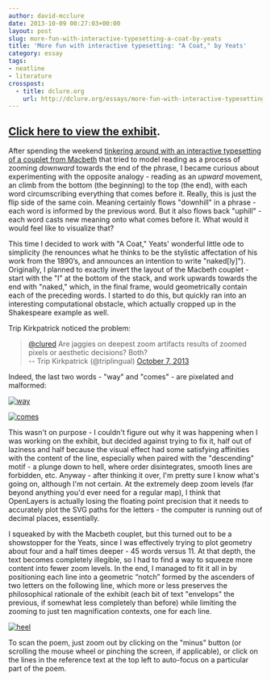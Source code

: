 ```yaml
---
author: david-mcclure
date: 2013-10-09 00:27:03+00:00
layout: post
slug: more-fun-with-interactive-typesetting-a-coat-by-yeats
title: 'More fun with interactive typesetting: "A Coat," by Yeats'
category: essay
tags:
- neatline
- literature
crosspost:
  - title: dclure.org
    url: http://dclure.org/essays/more-fun-with-interactive-typesetting-a-coat-by-yeats/
---
```



## [Click here to view the exhibit](http://neatline.dclure.org/neatline/show/a-coat).





After spending the weekend [tinkering around with an interactive typesetting of a couplet from Macbeth](http://dclure.org/essays/experimental-typesetting-with-neatline-and-shakespeare/) that tried to model reading as a process of zooming _downward_ towards the end of the phrase, I became curious about experimenting with the opposite analogy - reading as an _upward_ movement, an climb from the bottom (the beginning) to the top (the end), with each word circumscribing everything that comes before it. Really, this is just the flip side of the same coin. Meaning certainly flows "downhill" in a phrase - each word is informed by the previous word. But it also flows back "uphill" - each word casts new meaning onto what comes before it. What would it would feel like to visualize that?

This time I decided to work with "A Coat," Yeats' wonderful little ode to simplicity (he renounces what he thinks to be the stylistic affectation of his work from the 1890’s, and announces an intention to write "naked[ly]"). Originally, I planned to exactly invert the layout of the Macbeth couplet - start with the "I" at the bottom of the stack, and work upwards towards the end with "naked," which, in the final frame, would geometrically contain each of the preceding words. I started to do this, but quickly ran into an interesting computational obstacle, which actually cropped up in the Shakespeare example as well.

Trip Kirkpatrick noticed the problem:



> [@clured](https://twitter.com/clured) Are jaggies on deepest zoom artifacts results of zoomed pixels or aesthetic decisions? Both?<br>
> -- Trip Kirkpatrick (@triplingual) [October 7, 2013](https://twitter.com/triplingual/statuses/387254660563992576)




Indeed, the last two words - "way" and "comes" - are pixelated and malformed:

[![way](http://dclure.org/wp-content/uploads/2013/10/way-300x151.jpg)](http://dclure.org/wp-content/uploads/2013/10/way.jpg)

[![comes](http://dclure.org/wp-content/uploads/2013/10/comes-300x93.jpg)](http://dclure.org/wp-content/uploads/2013/10/comes.jpg)

This wasn't on purpose - I couldn't figure out why it was happening when I was working on the exhibit, but decided against trying to fix it, half out of laziness and half because the visual effect had some satisfying affinities with the content of the line, especially when paired with the "descending" motif - a plunge down to hell, where order disintegrates, smooth lines are forbidden, etc. Anyway - after thinking it over, I'm pretty sure I know what's going on, although I'm not certain. At the extremely deep zoom levels (far beyond anything you'd ever need for a regular map), I think that OpenLayers is actually losing the floating point precision that it needs to accurately plot the SVG paths for the letters - the computer is running out of decimal places, essentially.

I squeaked by with the Macbeth couplet, but this turned out to be a showstopper for the Yeats, since I was effectively trying to plot geometry about four and a half times deeper - 45 words versus 11. At that depth, the text becomes completely illegible, so I had to find a way to squeeze more content into fewer zoom levels. In the end, I managed to fit it all in by positioning each line into a geometric “notch” formed by the ascenders of two letters on the following line, which more or less preserves the philosophical rationale of the exhibit (each bit of text "envelops" the previous, if somewhat less completely than before) while limiting the zooming to just ten magnification contexts, one for each line.

[![heel](http://dclure.org/wp-content/uploads/2013/10/heel-300x114.jpg)](http://dclure.org/wp-content/uploads/2013/10/heel.jpg)

To scan the poem, just zoom out by clicking on the "minus" button (or scrolling the mouse wheel or pinching the screen, if applicable), or click on the lines in the reference text at the top left to auto-focus on a particular part of the poem.
